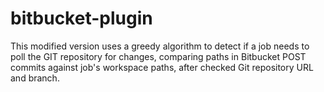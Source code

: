 bitbucket-plugin
================

This modified version uses a greedy algorithm to detect if a job needs to poll the GIT repository for changes, comparing paths in Bitbucket POST commits against job's workspace paths, after checked Git repository URL and branch.

